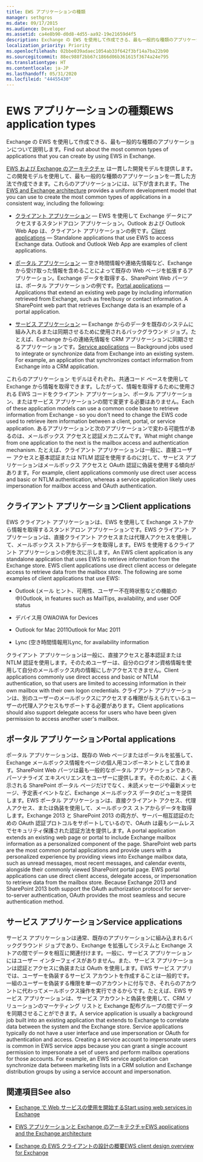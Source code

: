 ```yaml
---
title: EWS アプリケーションの種類
manager: sethgros
ms.date: 09/17/2015
ms.audience: Developer
ms.assetid: ca4e8b90-d0d8-4d55-aa92-19e21659d4f5
description: Exchange の EWS を使用して作成できる、最も一般的な種類のアプリケーションについて説明します。
localization_priority: Priority
ms.openlocfilehash: 02bbe039adaec1054ab33f642f3bf14a7ba22b90
ms.sourcegitcommit: 88ec988f2bb67c1866d06b361615f3674a24e795
ms.translationtype: HT
ms.contentlocale: ja-JP
ms.lasthandoff: 05/31/2020
ms.locfileid: "44455430"
---
```

# <a name="ews-application-types"></a><span data-ttu-id="dc81a-103">EWS アプリケーションの種類</span><span class="sxs-lookup"><span data-stu-id="dc81a-103">EWS application types</span></span>

<span data-ttu-id="dc81a-104">Exchange の EWS を使用して作成できる、最も一般的な種類のアプリケーションについて説明します。</span><span class="sxs-lookup"><span data-stu-id="dc81a-104">Find out about the most common types of applications that you can create by using EWS in Exchange.</span></span>
  
<span data-ttu-id="dc81a-105">[EWS および Exchange のアーキテクチャ](ews-applications-and-the-exchange-architecture.md) は一貫した開発モデルを提供します。この開発モデルを使用して、最も一般的な種類のアプリケーションを一貫した方法で作成できます。これらのアプリケーションには、以下が含まれます。</span><span class="sxs-lookup"><span data-stu-id="dc81a-105">The [EWS and Exchange architecture](ews-applications-and-the-exchange-architecture.md) provides a uniform development model that you can use to create the most common types of applications in a consistent way, including the following:</span></span> 
  
- <span data-ttu-id="dc81a-p101">[クライアント アプリケーション](#bk_clientapps) — EWS を使用して Exchange データにアクセスするスタンドアロン アプリケーション。Outlook および Outlook Web App は、クライアント アプリケーションの例です。</span><span class="sxs-lookup"><span data-stu-id="dc81a-p101">[Client applications](#bk_clientapps) — Standalone applications that use EWS to access Exchange data. Outlook and Outlook Web App are examples of client applications.</span></span> 
    
- <span data-ttu-id="dc81a-p102">[ポータル アプリケーション](#bk_portalapps) — 空き時間情報や連絡先情報など、Exchange から受け取った情報を含めることによって既存の Web ページを拡張するアプリケーション。Exchange データを取得する、SharePoint Web パーツは、ポータル アプリケーションの例です。</span><span class="sxs-lookup"><span data-stu-id="dc81a-p102">[Portal applications](#bk_portalapps) — Applications that extend an existing web page by including information retrieved from Exchange, such as free/busy or contact information. A SharePoint web part that retrieves Exchange data is an example of a portal application.</span></span> 
    
- <span data-ttu-id="dc81a-p103">[サービス アプリケーション](#bk_serviceapps) — Exchange からのデータを既存のシステムに組み入れるまたは同期させるために使用されるバックグラウンド ジョブ。たとえば、Exchange からの連絡先情報を CRM アプリケーションに同期させるアプリケーションです。</span><span class="sxs-lookup"><span data-stu-id="dc81a-p103">[Service applications](#bk_serviceapps) — Background jobs used to integrate or synchronize data from Exchange into an existing system. For example, an application that synchronizes contact information from Exchange into a CRM application.</span></span> 
    
<span data-ttu-id="dc81a-112">これらのアプリケーション モデルはそれぞれ、共通コード ベースを使用して Exchange から情報を取得できます。したがって、情報を取得するために使用される EWS コードをクライアント アプリケーション、ポータル アプリケーション、またはサービス アプリケーションの間で変更する必要はありません。</span><span class="sxs-lookup"><span data-stu-id="dc81a-112">Each of these application models can use a common code base to retrieve information from Exchange - so you don't need to change the EWS code used to retrieve item information between a client, portal, or service application.</span></span> <span data-ttu-id="dc81a-113">あるアプリケーションと次のアプリケーションで変わる可能性があるのは、メールボックス アクセスと認証メカニズムです。</span><span class="sxs-lookup"><span data-stu-id="dc81a-113">What might change from one application to the next is the mailbox access and authentication mechanism.</span></span> <span data-ttu-id="dc81a-114">たとえば、クライアント アプリケーションは一般に、直接ユーザー アクセスと基本認証または NTLM 認証を使用するのに対して、サービス アプリケーションはメールボックス アクセスと OAuth 認証に偽装を使用する傾向があります。</span><span class="sxs-lookup"><span data-stu-id="dc81a-114">For example, client applications commonly use direct user access and basic or NTLM authentication, whereas a service application likely uses impersonation for mailbox access and OAuth authentication.</span></span>
  
## <a name="client-applications"></a><span data-ttu-id="dc81a-115">クライアント アプリケーション</span><span class="sxs-lookup"><span data-stu-id="dc81a-115">Client applications</span></span>
<span data-ttu-id="dc81a-116"><a name="bk_clientapps"> </a></span><span class="sxs-lookup"><span data-stu-id="dc81a-116"><a name="bk_clientapps"> </a></span></span>

<span data-ttu-id="dc81a-p105">EWS クライアント アプリケーションは、EWS を使用して Exchange ストアから情報を取得するスタンドアロン アプリケーションです。EWS クライアント アプリケーションは、直接クライアント アクセスまたは代理人アクセスを使用して、メールボックス ストアからデータを取得します。EWS を使用するクライアント アプリケーションの例を次に示します。</span><span class="sxs-lookup"><span data-stu-id="dc81a-p105">An EWS client application is any standalone application that uses EWS to retrieve information from the Exchange store. EWS client applications use direct client access or delegate access to retrieve data from the mailbox store. The following are some examples of client applications that use EWS:</span></span>
  
- <span data-ttu-id="dc81a-120">Outlook (メール ヒント、可用性、ユーザー不在時状態などの機能の中)</span><span class="sxs-lookup"><span data-stu-id="dc81a-120">Outlook, in features such as MailTips, availability, and user OOF status</span></span>
    
- <span data-ttu-id="dc81a-121">デバイス用 OWA</span><span class="sxs-lookup"><span data-stu-id="dc81a-121">OWA for Devices</span></span>
    
- <span data-ttu-id="dc81a-122">Outlook for Mac 2011</span><span class="sxs-lookup"><span data-stu-id="dc81a-122">Outlook for Mac 2011</span></span>
    
- <span data-ttu-id="dc81a-123">Lync (空き時間情報用)</span><span class="sxs-lookup"><span data-stu-id="dc81a-123">Lync, for availability information</span></span>
    
<span data-ttu-id="dc81a-124">クライアント アプリケーションは一般に、直接アクセスと基本認証または NTLM 認証を使用します。そのためユーザーは、自分のログオン資格情報を使用して自分のメールボックス内の情報にしかアクセスできません。</span><span class="sxs-lookup"><span data-stu-id="dc81a-124">Client applications commonly use direct access and basic or NTLM authentication, so that users are limited to accessing information in their own mailbox with their own logon credentials.</span></span> <span data-ttu-id="dc81a-125">クライアント アプリケーションは、別のユーザーのメールボックスにアクセスする権限が与えられているユーザーの代理人アクセスもサポートする必要があります。</span><span class="sxs-lookup"><span data-stu-id="dc81a-125">Client applications should also support delegate access for users who have been given permission to access another user's mailbox.</span></span>
  
## <a name="portal-applications"></a><span data-ttu-id="dc81a-126">ポータル アプリケーション</span><span class="sxs-lookup"><span data-stu-id="dc81a-126">Portal applications</span></span>
<span data-ttu-id="dc81a-127"><a name="bk_portalapps"> </a></span><span class="sxs-lookup"><span data-stu-id="dc81a-127"><a name="bk_portalapps"> </a></span></span>

<span data-ttu-id="dc81a-p107">ポータル アプリケーションは、既存の Web ページまたはポータルを拡張して、Exchange メールボックス情報をページの個人用コンポーネントとして含めます。SharePoint Web パーツは最も一般的なポータル アプリケーションであり、パーソナライズ エキスペリエンスをユーザーに提供します。そのために、よく表示される SharePoint ポータル ページだけでなく、未読メッセージや最新メッセージ、予定表イベントなど、Exchange メールボックス データのビューを提供します。EWS ポータル アプリケーションは、直接クライアント アクセス、代理人アクセス、または偽装を使用して、メールボックス ストアからデータを取得します。Exchange 2013 と SharePoint 2013 の両方が、サーバー相互認証のための OAuth 認証プロトコルをサポートしているので、OAuth は最もシームレスでセキュリティ保護された認証方法を提供します。</span><span class="sxs-lookup"><span data-stu-id="dc81a-p107">A portal application extends an existing web page or portal to include Exchange mailbox information as a personalized component of the page. SharePoint web parts are the most common portal applications and provide users with a personalized experience by providing views into Exchange mailbox data, such as unread messages, most recent messages, and calendar events, alongside their commonly viewed SharePoint portal page. EWS portal applications can use direct client access, delegate access, or impersonation to retrieve data from the mailbox store. Because Exchange 2013 and SharePoint 2013 both support the OAuth authorization protocol for server-to-server authentication, OAuth provides the most seamless and secure authentication method.</span></span>
  
## <a name="service-applications"></a><span data-ttu-id="dc81a-132">サービス アプリケーション</span><span class="sxs-lookup"><span data-stu-id="dc81a-132">Service applications</span></span>
<span data-ttu-id="dc81a-133"><a name="bk_serviceapps"> </a></span><span class="sxs-lookup"><span data-stu-id="dc81a-133"><a name="bk_serviceapps"> </a></span></span>

<span data-ttu-id="dc81a-p108">サービス アプリケーションは通常、既存のアプリケーションに組み込まれるバックグラウンド ジョブであり、Exchange を拡張してシステムと Exchange ストアの間でデータを相互に関連付けます。一般に、サービス アプリケーションにはユーザー インターフェイスがありません。また、サービス アプリケーションは認証とアクセスに偽装または OAuth を使用します。EWS サービス アプリでは、ユーザーを偽装するサービス アカウントを作成することは一般的です。一組のユーザーを偽装する権限を単一のアカウントに付与でき、それらのアカウントに代わってメールボックス操作を実行できるからです。たとえば、EWS サービス アプリケーションは、サービス アカウントと偽装を使用して、CRM ソリューションのマーケティング リストと Exchange 配布グループの間でデータを同期させることができます。</span><span class="sxs-lookup"><span data-stu-id="dc81a-p108">A service application is usually a background job built into an existing application that extends to Exchange to correlate data between the system and the Exchange store. Service applications typically do not have a user interface and use impersonation or OAuth for authentication and access. Creating a service account to impersonate users is common in EWS service apps because you can grant a single account permission to impersonate a set of users and perform mailbox operations for those accounts. For example, an EWS service application can synchronize data between marketing lists in a CRM solution and Exchange distribution groups by using a service account and impersonation.</span></span>
  
## <a name="see-also"></a><span data-ttu-id="dc81a-138">関連項目</span><span class="sxs-lookup"><span data-stu-id="dc81a-138">See also</span></span>


- [<span data-ttu-id="dc81a-139">Exchange で Web サービスの使用を開始する</span><span class="sxs-lookup"><span data-stu-id="dc81a-139">Start using web services in Exchange</span></span>](start-using-web-services-in-exchange.md)
    
- [<span data-ttu-id="dc81a-140">EWS アプリケーションと Exchange のアーキテクチャ</span><span class="sxs-lookup"><span data-stu-id="dc81a-140">EWS applications and the Exchange architecture</span></span>](ews-applications-and-the-exchange-architecture.md)
    
- [<span data-ttu-id="dc81a-141">Exchange の EWS クライアントの設計の概要</span><span class="sxs-lookup"><span data-stu-id="dc81a-141">EWS client design overview for Exchange</span></span>](ews-client-design-overview-for-exchange.md)
    

